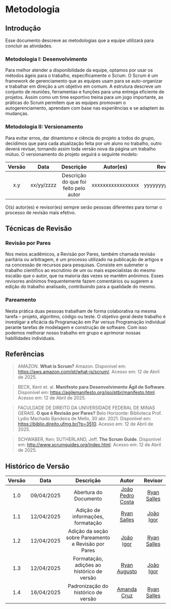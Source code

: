 # Metodologia

## Introdução
Esse documento descreve as metodologias que a equipe utilizará para concluir as atividades.

### Metodologia I: Desenvolvimento
Para melhor atender a disponibilidade da equipe, optamos por usar os métodos ágeis para o trabalho, especificamente o Scrum. O Scrum é um framework de gerenciamento que as equipes usam para se auto-organizar e trabalhar em direção a um objetivo em comum. A estrutura descreve um conjunto de reuniões, ferramentas e funções para uma entrega eficiente de projetos. Assim como um time esportivo treina para um jogo importante, as práticas do Scrum permitem que as equipes promovam o autogerenciamento, aprendam com base nas experiências e se adaptem às mudanças. 

### Metodologia II: Versionamento
Para evitar erros, dar dinamismo e ciência do projeto a todos do grupo, decidimos que para cada atualização feita por um aluno no trabalho, outro deverá revisar, tornando assim toda versão nova da página um trabalho mútuo. O versionamento do projeto seguirá o seguinte modelo:
 
| Versão | Data       | Descrição                             | Autor(es)         | Revisor(es)         |
| :----: | :--------: | :-----------------------------------: | :---------------: | :-----------------: |
|   x.y  | xx/yy/zzzz | Descrição do que foi feito pelo autor | xxxxxxxxxxxxxxxxx | yyyyyyyyyyyyyyyyyyy | 

O(s) autor(es) e revisor(es) sempre serão pessoas diferentes para tornar o processo de revisão mais efetivo. 

## Técnicas de Revisão

### Revisão por Pares
Nos meios acadêmicos, a Revisão por Pares, também chamada revisão paritária ou arbitragem, é um processo utilizado na publicação de artigos e na concessão de recursos para pesquisas. Consiste em submeter o trabalho científico ao escrutínio de um ou mais especialistas do mesmo escalão que o autor, que na maioria das vezes se mantêm anônimos. Esses revisores anônimos frequentemente fazem comentários ou sugerem a edição do trabalho analisado, contribuindo para a qualidade do mesmo.

### Pareamento
Nesta prática duas pessoas trabalham de forma colaborativa na mesma tarefa – projeto, algoritmo, código ou teste. O objetivo geral deste trabalho é investigar a eficácia da Programação em Par versus Programação individual perante tarefas de modelagem e construção de software. Com isso podemos melhorar nosso trabalho em grupo e aprimorar nossas habillidades individuais.

## Referências
> AMAZON. **What is Scrum?** Amazon. Disponível em: <https://aws.amazon.com/pt/what-is/scrum/>. Acesso em: 12 de Abril de 2025.

> BECK, Kent et. al. **Manifesto para Desenvolvimento Ágil de Software**. Disponível em: <https://agilemanifesto.org/iso/ptbr/manifesto.html>. Acesso em: 12 de Abril de 2025.

> FACULDADE DE DIREITO DA UNIVERSIDADE FEDERAL DE MINAS GERAIS. **O que é Revisão por Pares?** Belo Horizonte: Biblioteca Prof. Lydio Machado Bandeira de Mello, 30 abr. 2021. Disponível em: https://biblio.direito.ufmg.br/?p=3510. Acesso em: 12 de Abril de 2025.

> SCHWABER, Ken; SUTHERLAND, Jeff. **The Scrum Guide**. Disponível em: <http://www.scrumguides.org/index.html>. Acesso em: 12 de Abril de 2025.

## Histórico de Versão

| Versão | Data | Descrição  | Autor        | Revisor |
| :-----: | :----: | :----------: | :------------: | :--------: |
| 1.0 | 09/04/2025 | Abertura do Documento | [João Pedro Costa](https://github.com/johnaopedro) | [Ryan Salles](https://github.com/RA-Salles) |
| 1.1 | 12/04/2025 | Adição de informações, formatação | [Ryan Salles](https://github.com/RA-Salles) | [João Igor](https://github.com/JoaoPC10) |
| 1.2 | 12/04/2025 | Adição da seção sobre Pareamento e Revisão por Pares | [João Igor](https://github.com/JoaoPC10) | [Ryan Salles](https://github.com/RA-Salles) |
| 1.3 | 12/04/2025 | Formatação, adições ao histórico de versão | [Ryan Augusto](https://github.com/RA-Salles) | [João Igor](https://github.com/JoaoPC10) |
| 1.4 | 16/04/2025 | Padronização do histórico de versão | [Amanda Cruz](https://github.com/mandicrz) | [Ryan Salles](https://github.com/RA-Salles) |